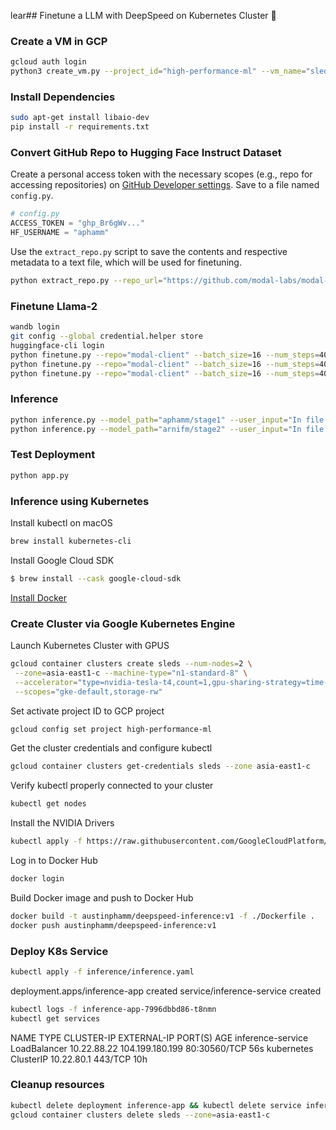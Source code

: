 lear## Finetune a LLM with DeepSpeed on Kubernetes Cluster 🚀

### Create a VM in GCP

```bash
gcloud auth login
python3 create_vm.py --project_id="high-performance-ml" --vm_name="sleds" --disk_size=200 --gpu_type="nvidia-tesla-t4" --gpu_count=4 --machine_type="n1-standard-8"
```

### Install Dependencies

```bash
sudo apt-get install libaio-dev
pip install -r requirements.txt
```

### Convert GitHub Repo to Hugging Face Instruct Dataset

Create a personal access token with the necessary scopes (e.g., repo for accessing repositories) on [GitHub Developer settings](https://github.com/settings/tokens). Save to a file named `config.py`. 

```python
# config.py
ACCESS_TOKEN = "ghp_Br6gWv..."
HF_USERNAME = "aphamm"
```

Use the `extract_repo.py` script to save the contents and respective metadata to a text file, which will be used for finetuning.

```bash
python extract_repo.py --repo_url="https://github.com/modal-labs/modal-client" --create=True
```

### Finetune Llama-2 

```bash
wandb login
git config --global credential.helper store
huggingface-cli login
python finetune.py --repo="modal-client" --batch_size=16 --num_steps=400 --ds_config="config/stage1.json"
python finetune.py --repo="modal-client" --batch_size=16 --num_steps=400 --ds_config="config/stage2.json"
python finetune.py --repo="modal-client" --batch_size=16 --num_steps=400 --ds_config="config/stage3.json"
```

### Inference

```bash
python inference.py --model_path="aphamm/stage1" --user_input="In file tasks.py, create a function with declaration: @task def protoc(ctx)."
python inference.py --model_path="arnifm/stage2" --user_input="In file tasks.py, create a PyTorch container image to do ResNet training on CIFAR10."
```

### Test Deployment

```bash
python app.py
```

### Inference using Kubernetes

Install kubectl on macOS

```bash
brew install kubernetes-cli
```

Install Google Cloud SDK

```bash
$ brew install --cask google-cloud-sdk
```

[Install Docker](https://docs.docker.com/desktop/install/mac-install/)


### Create Cluster via Google Kubernetes Engine

Launch Kubernetes Cluster with GPUS

```bash
gcloud container clusters create sleds --num-nodes=2 \
 --zone=asia-east1-c --machine-type="n1-standard-8" \
 --accelerator="type=nvidia-tesla-t4,count=1,gpu-sharing-strategy=time-sharing,max-shared-clients-per-gpu=2" \
 --scopes="gke-default,storage-rw"
```
Set activate project ID to GCP project

```bash
gcloud config set project high-performance-ml
```

Get the cluster credentials and configure kubectl

```bash
gcloud container clusters get-credentials sleds --zone asia-east1-c
```

Verify kubectl properly connected to your cluster

```bash
kubectl get nodes
```

Install the NVIDIA Drivers

```bash
kubectl apply -f https://raw.githubusercontent.com/GoogleCloudPlatform/container-engine-accelerators/master/nvidia-driver-installer/cos/daemonset-preloaded-latest.yaml
```

Log in to Docker Hub

```bash
docker login
```

Build Docker image and push to Docker Hub

```bash
docker build -t austinphamm/deepspeed-inference:v1 -f ./Dockerfile .
docker push austinphamm/deepspeed-inference:v1
```

### Deploy K8s Service

```bash
kubectl apply -f inference/inference.yaml
```

deployment.apps/inference-app created
service/inference-service created

```bash
kubectl logs -f inference-app-7996dbbd86-t8nmn
kubectl get services  
```

NAME TYPE CLUSTER-IP EXTERNAL-IP PORT(S) AGE
inference-service LoadBalancer 10.22.88.22 104.199.180.199 80:30560/TCP 56s
kubernetes ClusterIP 10.22.80.1 <none> 443/TCP 10h

### Cleanup resources

```bash
kubectl delete deployment inference-app && kubectl delete service inference-service
gcloud container clusters delete sleds --zone=asia-east1-c
```